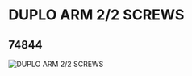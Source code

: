 # DUPLO ARM 2/2 SCREWS
## 74844
![DUPLO ARM 2/2 SCREWS](https://lc-www-live-s.legocdn.com/media/bricks/5/2/6039900.jpg)